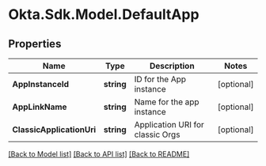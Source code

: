# Okta.Sdk.Model.DefaultApp

## Properties

Name | Type | Description | Notes
------------ | ------------- | ------------- | -------------
**AppInstanceId** | **string** | ID for the App instance | [optional] 
**AppLinkName** | **string** | Name for the app instance | [optional] 
**ClassicApplicationUri** | **string** | Application URI for classic Orgs | [optional] 

[[Back to Model list]](../README.md#documentation-for-models) [[Back to API list]](../README.md#documentation-for-api-endpoints) [[Back to README]](../README.md)

